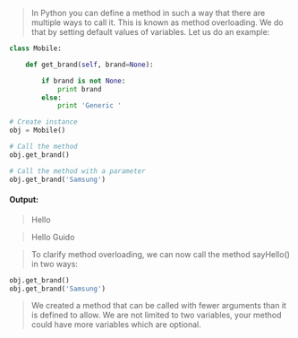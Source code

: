 
> In Python you can define a method in such a way that there are multiple ways to call
> it. This is known as method overloading. We do that by setting default values of
> variables. Let us do an example:

```python
class Mobile:

    def get_brand(self, brand=None):

        if brand is not None:
            print brand
        else:
            print 'Generic '

# Create instance
obj = Mobile()

# Call the method
obj.get_brand()

# Call the method with a parameter
obj.get_brand('Samsung')

```

#### Output:

> Hello

> Hello Guido

> To clarify method overloading, we can now call the method sayHello() in two ways:

```python
obj.get_brand()
obj.get_brand('Samsung')
```

> We created a method that can be called with fewer arguments than it is defined
> to allow. We are not limited to two variables, your method could have more
> variables which are optional.

